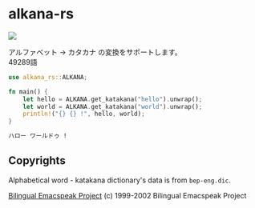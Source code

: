 # alkana-rs
[![](https://img.shields.io/crates/v/alkana-rs.svg)](https://crates.io/crates/alkana-rs)


アルファベット -> カタカナ の変換をサポートします。  
49289語


```rust
use alkana_rs::ALKANA;

fn main() {
    let hello = ALKANA.get_katakana("hello").unwrap();
    let world = ALKANA.get_katakana("world").unwrap();
    println!("{} {} !", hello, world);
}

```

```sh
ハロー ワールドゥ !
```

## Copyrights

Alphabetical word - katakana dictionary's data is from `bep-eng.dic`.

[Bilingual Emacspeak Project](http://www.argv.org/bep/)
(c) 1999-2002 Bilingual Emacspeak Project
